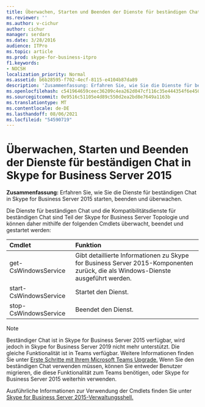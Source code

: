 ```yaml
---
title: Überwachen, Starten und Beenden der Dienste für beständigen Chat in Skype for Business Server 2015
ms.reviewer: ''
ms.author: v-cichur
author: cichur
manager: serdars
ms.date: 3/28/2016
audience: ITPro
ms.topic: article
ms.prod: skype-for-business-itpro
f1.keywords:
- NOCSH
localization_priority: Normal
ms.assetid: b6b28595-f702-4ecf-8115-e4104b87da89
description: 'Zusammenfassung: Erfahren Sie, wie Sie die Dienste für beständigen Chat in Skype for Business Server 2015 starten, beenden und überwachen.'
ms.openlocfilehash: c541964659ceec36209c4ea262d047cf116c35e444354f6e450b7b684e4992ec
ms.sourcegitcommit: 0e9516c51105e4d89c550d2ea2bd8e7649a1163b
ms.translationtype: MT
ms.contentlocale: de-DE
ms.lasthandoff: 08/06/2021
ms.locfileid: "54590719"
---
```

# <a name="monitor-start-and-stop-the-persistent-chat-services-in-skype-for-business-server-2015"></a>Überwachen, Starten und Beenden der Dienste für beständigen Chat in Skype for Business Server 2015
 
**Zusammenfassung:** Erfahren Sie, wie Sie die Dienste für beständigen Chat in Skype for Business Server 2015 starten, beenden und überwachen.
  
Die Dienste für beständigen Chat und die Kompatibilitätsdienste für beständigen Chat sind Teil der Skype for Business Server Topologie und können daher mithilfe der folgenden Cmdlets überwacht, beendet und gestartet werden:
  
|Cmdlet|Funktion|
|:-----|:-----|
|get-CsWindowsService  <br/> |Gibt detaillierte Informationen zu Skype for Business Server 2015-Komponenten zurück, die als Windows-Dienste ausgeführt werden.  <br/> |
|start-CsWindowsService  <br/> |Startet den Dienst.  <br/> |
|stop-CsWindowsService  <br/> |Beendet den Dienst.  <br/> |
   
> [!NOTE]
> Beständiger Chat ist in Skype for Business Server 2015 verfügbar, wird jedoch in Skype for Business Server 2019 nicht mehr unterstützt. Die gleiche Funktionalität ist in Teams verfügbar. Weitere Informationen finden Sie unter [Erste Schritte mit Ihrem Microsoft Teams Upgrade.](/microsoftteams/upgrade-start-here) Wenn Sie den beständigen Chat verwenden müssen, können Sie entweder Benutzer migrieren, die diese Funktionalität zum Teams benötigen, oder Skype for Business Server 2015 weiterhin verwenden. 

Ausführliche Informationen zur Verwendung der Cmdlets finden Sie unter [Skype for Business Server 2015-Verwaltungsshell.](../management-shell.md)
  

